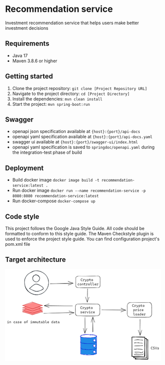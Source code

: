# Recommendation service

Investment recommendation service that helps users make better investment decisions

## Requirements

- Java 17
- Maven 3.8.6 or higher

## Getting started

1. Clone the project repository: `git clone [Project Repository URL]`
2. Navigate to the project directory: `cd [Project Directory]`
3. Install the dependencies: `mvn clean install`
4. Start the project: `mvn spring-boot:run`

## Swagger

- openapi json specification available at `{host}:{port}/api-docs`
- openapi yaml specification available at `{host}:{port}/api-docs.yaml`
- swagger ui available at `{host}:{port}/swagger-ui/index.html`
- openapi yaml specification is saved to `springdoc/openapi.yaml` during the integration-test phase of
  build

## Deployment

- Build docker image `docker image build -t recommendation-service:latest .`
- Run docker
   image `docker run --name recommendation-service -p 8080:8080 recommendation-service:latest`
- Run docker-compose `docker-compose up`

## Code style

This project follows the Google Java Style Guide. All code should be formatted to conform to this
style guide.
The Maven Checkstyle plugin is used to enforce the project style guide. You can find configuration
project's pom.xml file

## Target architecture

![Screenshot](src/main/resources/static/schema.png)